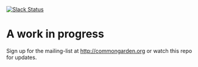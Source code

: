 [![Slack Status](https://floating-lake-8796.herokuapp.com/badge.svg)](https://floating-lake-8796.herokuapp.com)

# A work in progress

Sign up for the mailing-list at http://commongarden.org or watch this repo for updates.

